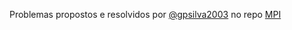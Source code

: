 Problemas propostos e resolvidos por [@gpsilva2003](https://github.com/gpsilva2003) no repo [MPI](https://github.com/gpsilva2003/OPENMP)
